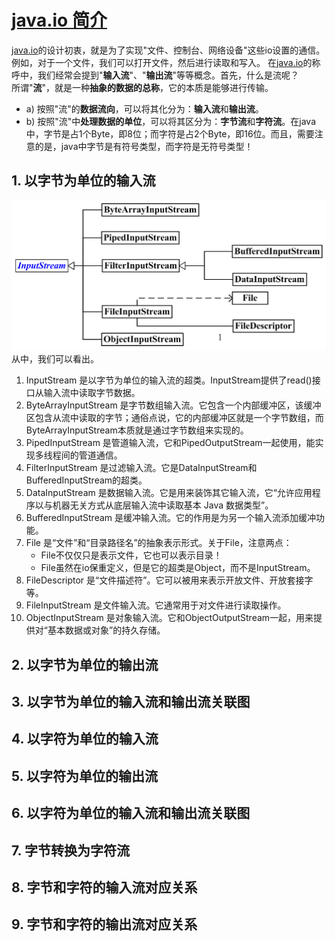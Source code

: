 # [java.io 简介](./README.md)

[java.io](./README.md)的设计初衷，就是为了实现"文件、控制台、网络设备"这些io设置的通信。例如，对于一个文件，我们可以打开文件，然后进行读取和写入。
在[java.io](./README.md)的称呼中，我们经常会提到"**输入流**"、"**输出流**"等等概念。首先，什么是流呢？  
所谓"**流**"，就是一种**抽象的数据的总称**，它的本质是能够进行传输。

* a) 按照"流"的**数据流向**，可以将其化分为：**输入流**和**输出流**。
* b) 按照"流"中**处理数据的单位**，可以将其区分为：**字节流**和**字符流**。在java中，字节是占1个Byte，即8位；而字符是占2个Byte，即16位。而且，需要注意的是，java中字节是有符号类型，而字符是无符号类型！

## 1. 以字节为单位的输入流
![InputStream](../img/InputStream.jpg)
从中，我们可以看出。

1. InputStream 是以字节为单位的输入流的超类。InputStream提供了read()接口从输入流中读取字节数据。
2. ByteArrayInputStream 是字节数组输入流。它包含一个内部缓冲区，该缓冲区包含从流中读取的字节；通俗点说，它的内部缓冲区就是一个字节数组，而ByteArrayInputStream本质就是通过字节数组来实现的。
3. PipedInputStream 是管道输入流，它和PipedOutputStream一起使用，能实现多线程间的管道通信。
4. FilterInputStream 是过滤输入流。它是DataInputStream和BufferedInputStream的超类。
5. DataInputStream 是数据输入流。它是用来装饰其它输入流，它“允许应用程序以与机器无关方式从底层输入流中读取基本 Java 数据类型”。
6. BufferedInputStream 是缓冲输入流。它的作用是为另一个输入流添加缓冲功能。
7. File 是“文件”和“目录路径名”的抽象表示形式。关于File，注意两点：
    * File不仅仅只是表示文件，它也可以表示目录！
    * File虽然在io保重定义，但是它的超类是Object，而不是InputStream。
8. FileDescriptor 是“文件描述符”。它可以被用来表示开放文件、开放套接字等。
9. FileInputStream 是文件输入流。它通常用于对文件进行读取操作。
10. ObjectInputStream 是对象输入流。它和ObjectOutputStream一起，用来提供对“基本数据或对象”的持久存储。

## 2. 以字节为单位的输出流

## 3. 以字节为单位的输入流和输出流关联图

## 4. 以字符为单位的输入流

## 5. 以字符为单位的输出流

## 6. 以字符为单位的输入流和输出流关联图

## 7. 字节转换为字符流

## 8. 字节和字符的输入流对应关系

## 9. 字节和字符的输出流对应关系